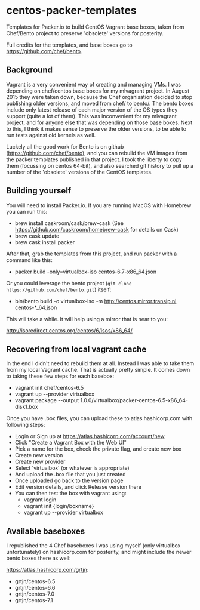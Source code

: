 # centos-packer-templates

Templates for Packer.io to build CentOS Vagrant base boxes, taken from Chef/Bento project to preserve 'obsolete' versions for posterity.

Full credits for the templates, and base boxes go to https://github.com/chef/bento.

## Background

Vagrant is a very convenient way of creating and managing VMs. I was depending on chef/centos base boxes for my mlvagrant project. In August 2015 they were taken down, because the Chef organisation decided to stop publishing older versions, and moved from chef/ to bento/. The bento boxes include only latest release of each major version of the OS types they support (quite a lot of them). This was inconvenient for my mlvagrant project, and for anyone else that was depending on those base boxes. Next to this, I think it makes sense to preserve the older versions, to be able to run tests against old kernels as well.

Luckely all the good work for Bento is on github (https://github.com/chef/bento), and you can rebuild the VM images from the packer templates published in that project. I took the liberty to copy them (focussing on centos 64-bit), and also searched git history to pull up a number of the 'obsolete' versions of the CentOS templates.

## Building yourself

You will need to install Packer.io. If you are running MacOS with Homebrew you can run this:

- brew install caskroom/cask/brew-cask (See https://github.com/caskroom/homebrew-cask for details on Cask)
- brew cask update
- brew cask install packer

After that, grab the templates from this project, and run packer with a command like this:

- packer build -only=virtualbox-iso centos-6.7-x86_64.json

Or you could leverage the bento project (`git clone https://github.com/chef/bento.git`) itself:

- bin/bento build -o virtualbox-iso -m http://centos.mirror.transip.nl centos-*_64.json

This will take a while. It will help using a mirror that is near to you:

  http://isoredirect.centos.org/centos/6/isos/x86_64/

## Recovering from local vagrant cache

In the end I didn't need to rebuild them at all. Instead I was able to take them from my local Vagrant cache. That is actually pretty simple. It comes down to taking these few steps for each basebox:

- vagrant init chef/centos-6.5
- vagrant up --provider virtualbox
- vagrant package --output 1.0.0/virtualbox/packer-centos-6.5-x86_64-disk1.box

Once you have .box files, you can upload these to atlas.hashicorp.com with following steps:

- Login or Sign up at https://atlas.hashicorp.com/account/new
- Click "Create a Vagrant Box with the Web UI"
- Pick a name for the box, check the private flag, and create new box
- Create new version
- Create new provider
- Select 'virtualbox' (or whatever is appropriate)
- And upload the .box file that you just created
- Once uploaded go back to the version page
- Edit version details, and click Release version there
- You can then test the box with vagrant using:
  - vagrant login
  - vagrant init {login/boxname}
  - vagrant up --provider virtualbox

## Available baseboxes

I republished the 4 Chef baseboxes I was using myself (only virtualbox unfortunately) on hashicorp.com for posterity, and might include the newer bento boxes there as well:

https://atlas.hashicorp.com/grtjn:

- grtjn/centos-6.5
- grtjn/centos-6.6
- grtjn/centos-7.0
- grtjn/centos-7.1

